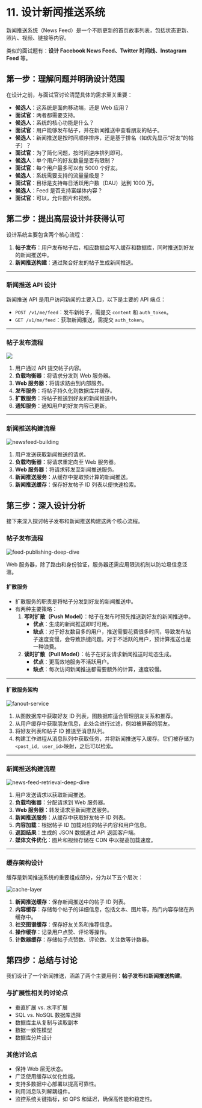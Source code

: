 # 11. 设计新闻推送系统

新闻推送系统（News Feed）是一个不断更新的首页故事列表，包括状态更新、照片、视频、链接等内容。

类似的面试题有：**设计 Facebook News Feed、Twitter 时间线、Instagram Feed** 等。

## 第一步：理解问题并明确设计范围

在设计之前，与面试官讨论清楚具体的需求至关重要：

- **候选人**：这系统是面向移动端，还是 Web 应用？
- **面试官**：两者都需要支持。
- **候选人**：系统的核心功能是什么？
- **面试官**：用户能够发布帖子，并在新闻推送中查看朋友的帖子。
- **候选人**：新闻推送是按时间顺序排序，还是基于排名（如优先显示“好友”的帖子）？
- **面试官**：为了简化问题，按时间逆序排列即可。
- **候选人**：单个用户的好友数量是否有限制？
- **面试官**：每个用户最多可以有 5000 个好友。
- **候选人**：系统需要支持的流量量级是？
- **面试官**：目标是支持每日活跃用户数（DAU）达到 1000 万。
- **候选人**：Feed 是否支持富媒体内容？
- **面试官**：可以，允许图片和视频。

## 第二步：提出高层设计并获得认可

设计系统主要包含两个核心流程：

1. **帖子发布**：用户发布帖子后，相应数据会写入缓存和数据库，同时推送到好友的新闻推送中。
2. **新闻推送构建**：通过聚合好友的帖子生成新闻推送。

---

### 新闻推送 API 设计

新闻推送 API 是用户访问新闻的主要入口，以下是主要的 API 端点：

- `POST /v1/me/feed`：发布新帖子，需提交 `content` 和 `auth_token`。
- `GET /v1/me/feed`：获取新闻推送，需提交 `auth_token`。

---

### 帖子发布流程

![](../image/system-design-100.png)

1. 用户通过 API 提交帖子内容。
2. **负载均衡器**：将请求分发到 Web 服务器。
3. **Web 服务器**：将请求路由到内部服务。
4. **发布服务**：将帖子持久化到数据库并缓存。
5. **扩散服务**：将帖子推送到好友的新闻推送中。
6. **通知服务**：通知用户的好友内容已更新。

---

### 新闻推送构建流程

![newsfeed-building](../image/system-design-101.png)

1. 用户发送获取新闻推送的请求。
2. **负载均衡器**：将请求重定向至 Web 服务器。
3. **Web 服务器**：将请求转发至新闻推送服务。
4. **新闻推送服务**：从缓存中提取预计算的新闻推送。
5. **新闻推送缓存**：保存好友帖子 ID 列表以便快速检索。

## 第三步：深入设计分析

接下来深入探讨帖子发布和新闻推送构建这两个核心流程。

### 帖子发布流程

![feed-publishing-deep-dive](../image/system-design-102.png)

Web 服务器，除了路由和身份验证，服务器还需应用限流机制以防垃圾信息泛滥。

#### 扩散服务

- 扩散服务的职责是将帖子分发到好友的新闻推送中。
- 有两种主要策略：
  1. **写时扩散（Push Model）**：帖子在发布时预先推送到好友的新闻推送中。
     - **优点**：生成的新闻推送即时可用。
     - **缺点**：对于好友数目多的用户，推送需要花费很多时间，导致发布帖子速度变慢，会导致热键问题。对于不活跃的用户，预计算推送也是一种浪费。
  2. **读时扩散（Pull Model）**：帖子在好友请求新闻推送时动态生成。
     - **优点**：更高效地服务不活跃用户。
     - **缺点**：每次访问新闻推送都需要额外的计算，速度较慢。

---

#### 扩散服务架构

![fanout-service](../image/system-design-103.png)

1. 从图数据库中获取好友 ID 列表，图数据库适合管理朋友关系和推荐。
2. 从用户缓存中获取朋友信息，此处会进行过滤，例如被屏蔽的朋友。
3. 将好友列表和帖子 ID 推送至消息队列。
4. 构建工作进程从消息队列中获取任务，并将新闻推送写入缓存。它们被存储为`<post_id, user_id>`映射，之后可以检索。

---

### 新闻推送构建流程

![news-feed-retrieval-deep-dive](../image/system-design-104.png)

1. 用户发送请求以获取新闻推送。
2. **负载均衡器**：分配请求到 Web 服务器。
3. **Web 服务器**：转发请求至新闻推送服务。
4. **新闻推送服务**：从缓存中获取好友帖子 ID 列表。
5. **内容加载**：根据帖子 ID 加载对应的帖子内容和用户信息。
6. **返回结果**：生成的 JSON 数据通过 API 返回客户端。
7. **媒体文件优化**：图片和视频存储在 CDN 中以提高加载速度。

---

### 缓存架构设计

缓存是新闻推送系统的重要组成部分，分为以下五个层次：

![cache-layer](../image/system-design-105.png)

1. **新闻推送缓存**：保存新闻推送中的帖子 ID 列表。
2. **内容缓存**：存储每个帖子的详细信息，包括文本、图片等，热门内容存储在热缓存中。
3. **社交图谱缓存**：保存好友关系和推荐信息。
4. **操作缓存**：记录用户点赞、评论等操作。
5. **计数器缓存**：存储帖子点赞数、评论数、关注数等计数器。

## 第四步：总结与讨论

我们设计了一个新闻推送，涵盖了两个主要用例：**帖子发布**和**新闻推送构建**。

### 与扩展性相关的讨论点

- 垂直扩展 vs. 水平扩展
- SQL vs. NoSQL 数据库选择
- 数据库主从复制与读取副本
- 数据一致性模型
- 数据库分片设计

### 其他讨论点

- 保持 Web 层无状态。
- 广泛使用缓存以优化性能。
- 支持多数据中心部署以提高可靠性。
- 利用消息队列解耦组件。
- 监控系统关键指标，如 QPS 和延迟，确保高性能和稳定性。
